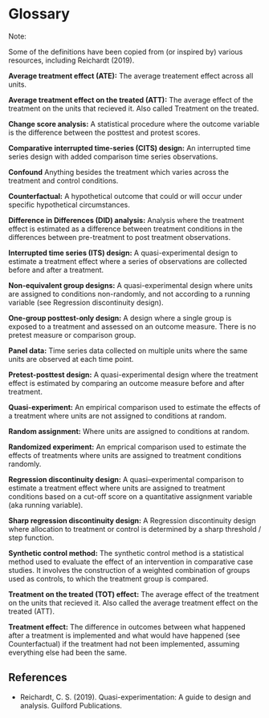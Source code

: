 # Glossary

<div class="admonition note" name="html-admonition">
<p class="title">Note:</p>
Some of the definitions have been copied from (or inspired by) various resources, including Reichardt (2019).
</div>

**Average treatment effect (ATE):** The average treatement effect across all units.

**Average treatment effect on the treated (ATT):** The average effect of the treatment on the units that recieved it. Also called Treatment on the treated.

**Change score analysis:** A statistical procedure where the outcome variable is the difference between the posttest and protest scores.

**Comparative interrupted time-series (CITS) design:** An interrupted time series design with added comparison time series observations.

**Confound** Anything besides the treatment which varies across the treatment and control conditions.

**Counterfactual:** A hypothetical outcome that could or will occur under specific hypothetical circumstances.

**Difference in Differences (DID) analysis:** Analysis where the treatment effect is estimated as a difference between treatment conditions in the differences between pre-treatment to post treatment observations.

**Interrupted time series (ITS) design:** A quasi-experimental design to estimate a treatment effect where a series of observations are collected before and after a treatment.

**Non-equivalent group designs:** A quasi-experimental design where units are assigned to conditions non-randomly, and not according to a running variable (see Regression discontinuity design).

**One-group posttest-only design:** A design where a single group is exposed to a treatment and assessed on an outcome measure. There is no pretest measure or comparison group.

**Panel data:** Time series data collected on multiple units where the same units are observed at each time point.

**Pretest-posttest design:** A quasi-experimental design where the treatment effect is estimated by comparing an outcome measure before and after treatment.

**Quasi-experiment:** An empirical comparison used to estimate the effects of a treatment where units are not assigned to conditions at random.

**Random assignment:** Where units are assigned to conditions at random.

**Randomized experiment:** An emprical comparison used to estimate the effects of treatments where units are assigned to treatment conditions randomly.

**Regression discontinuity design:** A quasi–experimental comparison to estimate a treatment effect where units are assigned to treatment conditions based on a cut-off score on a quantitative assignment variable (aka running variable).

**Sharp regression discontinuity design:** A Regression discontinuity design where allocation to treatment or control is determined by a sharp threshold / step function.

**Synthetic control method:** The synthetic control method is a statistical method used to evaluate the effect of an intervention in comparative case studies. It involves the construction of a weighted combination of groups used as controls, to which the treatment group is compared.

**Treatment on the treated (TOT) effect:** The average effect of the treatment on the units that recieved it. Also called the average treatment effect on the treated (ATT).

**Treatment effect:** The difference in outcomes between what happened after a treatment is implemented and what would have happened (see Counterfactual) if the treatment had not been implemented, assuming everything else had been the same.

## References
* Reichardt, C. S. (2019). Quasi-experimentation: A guide to design and analysis. Guilford Publications.
